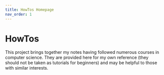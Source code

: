 ```yaml
---
title: HowTos Homepage
nav_order: 1
---
```


# HowTos #

This project brings together my notes having followed numerous courses in computer science. They are provided here for my own reference (they should not be taken as tutorials for beginners) and may be helpful to those with similar interests.